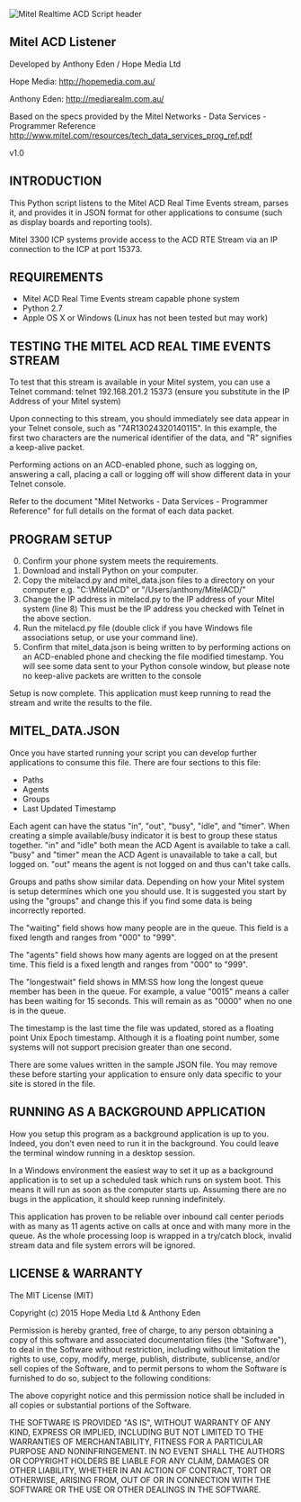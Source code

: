 ![Mitel Realtime ACD Script header](http://mediarealm.com.au/wp-content/uploads/2015/06/Mitel-Realtime-ACD-Script-Python.jpg)

Mitel ACD Listener
------------------------------------------------------------------------------------------
Developed by Anthony Eden / Hope Media Ltd

Hope Media:    http://hopemedia.com.au/

Anthony Eden:  http://mediarealm.com.au/

Based on the specs provided by the
Mitel Networks - Data Services - Programmer Reference
http://www.mitel.com/resources/tech_data_services_prog_ref.pdf

v1.0


INTRODUCTION
------------------------------------------------------------------------------------------
This Python script listens to the Mitel ACD Real Time Events stream, parses it, and
provides it in JSON format for other applications to consume (such as display boards and
reporting tools).

Mitel 3300 ICP systems provide access to the ACD RTE Stream via an IP connection to the
ICP at port 15373.


REQUIREMENTS
------------------------------------------------------------------------------------------

 * Mitel ACD Real Time Events stream capable phone system
 * Python 2.7
 * Apple OS X or Windows (Linux has not been tested but may work)


TESTING THE MITEL ACD REAL TIME EVENTS STREAM
------------------------------------------------------------------------------------------

To test that this stream is available in your Mitel system, you can use a Telnet command:
telnet 192.168.201.2 15373
(ensure you substitute in the IP Address of your Mitel system)

Upon connecting to this stream, you should immediately see data appear in your Telnet
console, such as "74R13024320140115". In this example, the first two characters are the
numerical identifier of the data, and "R" signifies a keep-alive packet.

Performing actions on an ACD-enabled phone, such as logging on, answering a call, placing
a call or logging off will show different data in your Telnet console.

Refer to the document "Mitel Networks - Data Services - Programmer Reference" for full
details on the format of each data packet.


PROGRAM SETUP
------------------------------------------------------------------------------------------

0. Confirm your phone system meets the requirements.
1. Download and install Python on your computer.
2. Copy the mitelacd.py and mitel_data.json files to a directory on your computer
   e.g. "C:\MitelACD\" or "/Users/anthony/MitelACD/"
3. Change the IP address in mitelacd.py to the IP address of your Mitel system (line 8)
   This must be the IP address you checked with Telnet in the above section.
4. Run the mitelacd.py file (double click if you have Windows file associations setup,
   or use your command line).
5. Confirm that mitel_data.json is being written to by performing actions on an
   ACD-enabled phone and checking the file modified timestamp. You will see some data sent
   to your Python console window, but please note no keep-alive packets are written to the
   console

Setup is now complete. This application must keep running to read the stream and write the
results to the file.


MITEL_DATA.JSON
------------------------------------------------------------------------------------------
Once you have started running your script you can develop further applications to consume
this file. There are four sections to this file:
 * Paths
 * Agents
 * Groups
 * Last Updated Timestamp

Each agent can have the status "in", "out", "busy", "idle", and "timer". When creating a
simple available/busy indicator it is best to group these status together. "in" and "idle"
both mean the ACD Agent is available to take a call. "busy" and "timer" mean the ACD Agent
is unavailable to take a call, but logged on. "out" means the agent is not logged on and
thus can't take calls.

Groups and paths show similar data. Depending on how your Mitel system is setup determines
which one you should use. It is suggested you start by using the "groups" and change this
if you find some data is being incorrectly reported.

The "waiting" field shows how many people are in the queue. This field is a fixed length
and ranges from "000" to "999".

The "agents" field shows how many agents are logged on at the present time. This field is
a fixed length and ranges from "000" to "999".

The "longestwait" field shows in MM:SS how long the longest queue member has been in the
queue. For example, a value "0015" means a caller has been waiting for 15 seconds. This
will remain as as "0000" when no one is in the queue.

The timestamp is the last time the file was updated, stored as a floating point Unix Epoch
timestamp. Although it is a floating point number, some systems will not support precision
greater than one second.

There are some values written in the sample JSON file. You may remove these before starting
your application to ensure only data specific to your site is stored in the file.


RUNNING AS A BACKGROUND APPLICATION
------------------------------------------------------------------------------------------

How you setup this program as a background application is up to you. Indeed, you don't
even need to run it in the background. You could leave the terminal window running in a
desktop session.

In a Windows environment the easiest way to set it up as a background application is to
set up a scheduled task which runs on system boot. This means it will run as soon as the
computer starts up. Assuming there are no bugs in the application, it should keep running
indefinitely.

This application has proven to be reliable over inbound call center periods with as many
as 11 agents active on calls at once and with many more in the queue. As the whole
processing loop is wrapped in a try/catch block, invalid stream data and file system
errors will be ignored.


LICENSE & WARRANTY
------------------------------------------------------------------------------------------

The MIT License (MIT)

Copyright (c) 2015 Hope Media Ltd & Anthony Eden

Permission is hereby granted, free of charge, to any person obtaining a copy
of this software and associated documentation files (the "Software"), to deal
in the Software without restriction, including without limitation the rights
to use, copy, modify, merge, publish, distribute, sublicense, and/or sell
copies of the Software, and to permit persons to whom the Software is
furnished to do so, subject to the following conditions:

The above copyright notice and this permission notice shall be included in
all copies or substantial portions of the Software.

THE SOFTWARE IS PROVIDED "AS IS", WITHOUT WARRANTY OF ANY KIND, EXPRESS OR
IMPLIED, INCLUDING BUT NOT LIMITED TO THE WARRANTIES OF MERCHANTABILITY,
FITNESS FOR A PARTICULAR PURPOSE AND NONINFRINGEMENT. IN NO EVENT SHALL THE
AUTHORS OR COPYRIGHT HOLDERS BE LIABLE FOR ANY CLAIM, DAMAGES OR OTHER
LIABILITY, WHETHER IN AN ACTION OF CONTRACT, TORT OR OTHERWISE, ARISING FROM,
OUT OF OR IN CONNECTION WITH THE SOFTWARE OR THE USE OR OTHER DEALINGS IN
THE SOFTWARE.


